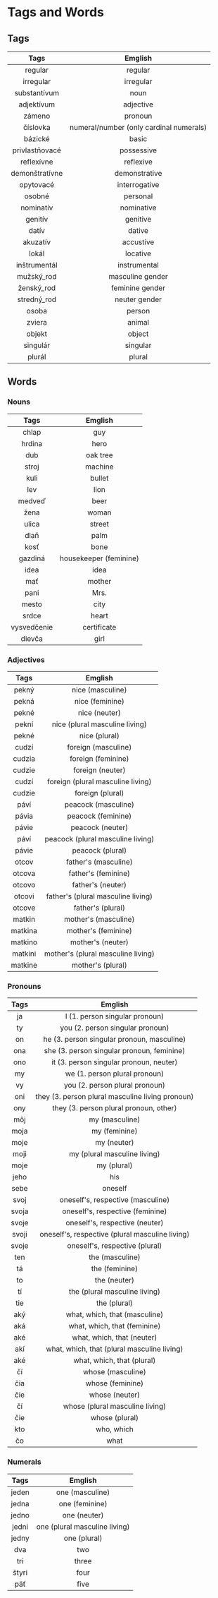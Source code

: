 # Tags and Words

## Tags

| Tags  | Emglish |
| :---: | :-----: |
| regular | regular |
| irregular | irregular |
| substantívum | noun |
| adjektívum | adjective |
| zámeno | pronoun |
| číslovka | numeral/number (only cardinal numerals) |
| bázické | basic |
| privlastňovacé | possessive |
| reflexívne | reflexive |
| demonštratívne | demonstrative |
| opytovacé | interrogative |
| osobné | personal |
| nominatív | nominative |
| genitív | genitive |
| datív | dative |
| akuzatív | accustive |
| lokál | locative |
| inštrumentál | instrumental |
| mužský_rod  | masculine gender |
| ženský_rod | feminine gender |
| stredný_rod | neuter gender |
| osoba | person |
| zviera | animal |
| objekt | object |
| singulár | singular |
| plurál | plural |

## Words

### Nouns

| Tags  | Emglish |
| :---: | :-----: |
| chlap | guy |
| hrdina | hero |
| dub | oak tree |
| stroj | machine |
| kuli | bullet |
| lev | lion |
| medveď | beer |
| žena | woman |
| ulica | street |
| dlaň | palm |
| kosť | bone |
| gazdiná | housekeeper (feminine) |
| idea | idea |
| mať | mother |
| pani | Mrs. |
| mesto | city |
| srdce | heart |
| vysvedčenie | certificate |
| dievča | girl |

### Adjectives

| Tags  | Emglish |
| :---: | :-----: |
| pekný | nice (masculine) |
| pekná | nice (feminine) |
| pekné | nice (neuter) |
| pekní | nice (plural masculine living) |
| pekné | nice (plural) |
| cudzí | foreign (masculine) |
| cudzia | foreign (feminine) |
| cudzie | foreign (neuter) |
| cudzí | foreign (plural masculine living) |
| cudzie | foreign (plural) |
| páví | peacock (masculine) |
| pávia | peacock (feminine) |
| pávie | peacock (neuter) |
| páví | peacock (plural masculine living) |
| pávie | peacock (plural) |
| otcov | father's (masculine) |
| otcova | father's (feminine) |
| otcovo | father's (neuter) |
| otcovi | father's (plural masculine living) |
| otcove | father's (plural) |
| matkin | mother's (masculine) |
| matkina | mother's (feminine) |
| matkino | mother's (neuter) |
| matkini | mother's (plural masculine living) |
| matkine | mother's (plural) |

### Pronouns

| Tags  | Emglish |
| :---: | :-----: |
| ja | I (1. person singular pronoun) |
| ty | you (2. person singular pronoun) |
| on | he (3. person singular pronoun, masculine) |
| ona | she (3. person singular pronoun, feminine) |
| ono | it (3. person singular pronoun, neuter) |
| my | we (1. person plural pronoun) |
| vy | you (2. person plural pronoun) |
| oni | they (3. person plural masculine living pronoun) |
| ony | they (3. person plural pronoun, other) |
| môj | my (masculine) |
| moja | my (feminine) |
| moje | my (neuter) |
| moji | my (plural masculine living) |
| moje | my (plural) |
|  jeho | his |
| sebe | oneself |
| svoj | oneself's, respective (masculine) |
| svoja | oneself's, respective (feminine) |
| svoje | oneself's, respective (neuter) |
| svoji | oneself's, respective (plural masculine living) |
| svoje | oneself's, respective (plural) |
| ten | the (masculine) |
| tá | the (feminine) |
| to | the (neuter) |
| tí | the (plural masculine living) |
| tie | the (plural) |
| aký | what, which, that (masculine) |
| aká | what, which, that (feminine) |
| aké | what, which, that (neuter) |
| akí | what, which, that (plural masculine living) |
| aké | what, which, that (plural) |
| čí | whose (masculine) |
| čia | whose (feminine) |
| čie | whose (neuter) |
| čí | whose (plural masculine living) |
| čie | whose (plural) |
| kto | who, which |
| čo | what |

### Numerals

| Tags  | Emglish |
| :---: | :-----: |
| jeden | one (masculine) |
| jedna | one (feminine) |
| jedno | one (neuter) |
| jedni | one (plural masculine living) |
| jedny | one (plural) |
| dva | two |
| tri | three |
| štyri | four |
| päť | five |
